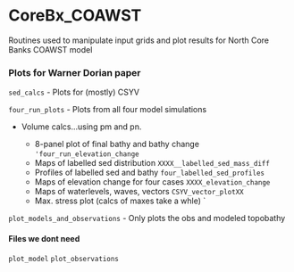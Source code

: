 # CoreBx_COAWST
Routines used to manipulate input grids and plot results for North Core Banks COAWST model

### Plots for Warner Dorian paper
`sed_calcs` - Plots for (mostly) CSYV  
  
  
`four_run_plots` - Plots from all four model simulations  
* Volume calcs...using pm and pn.  

    * 8-panel plot of final bathy and bathy change `'four_run_elevation_change`
    * Maps of labelled sed distribution `XXXX__labelled_sed_mass_diff`
    * Profiles of labelled sed and bathy `four_labelled_sed_profiles`  
    * Maps of elevation change for four cases `XXXX_elevation_change`  
    * Maps of waterlevels, waves, vectors `CSYV_vector_plotXX`
    * Max. stress plot (calcs of maxes take a whle) `


`plot_models_and_observations` - Only plots the obs and modeled topobathy
#### Files we dont need
`plot_model`
`plot_observations`
    
